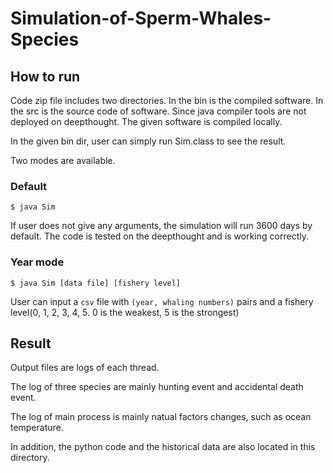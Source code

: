 # Simulation-of-Sperm-Whales-Species

## How to run
Code zip file includes two directories. In the bin is the compiled software.
In the src is the source code of software. Since java compiler tools are
not deployed on deepthought. The given software is compiled locally.

In the given bin dir, user can simply run Sim.class to see the result.


Two modes are available.

### Default

```
$ java Sim
```
If user does not give any arguments, the simulation will run 3600 days by default.
The code is tested on the deepthought and is working correctly.

### Year mode

```
$ java Sim [data file] [fishery level]
```

User can input a `csv` file with `(year, whaling numbers)` pairs and a fishery level(0, 1, 2, 3, 4, 5. 0 is the weakest,
5 is the strongest)


## Result
Output files are logs of each thread.

The log of three species are mainly hunting event and accidental death event.

The log of main process is mainly natual factors changes, such as ocean temperature.  


In addition, the python code and the historical data are also located in this directory.

